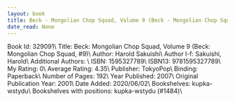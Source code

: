 ```yaml
---
layout: book
title: Beck - Mongolian Chop Squad, Volume 9 (Beck - Mongolian Chop Squad,  no. 9)
date_read: None
---
```


Book Id: 329091\ 
Title: Beck: Mongolian Chop Squad, Volume 9 (Beck: Mongolian Chop Squad, #9)\ 
Author: Harold Sakuishi\ 
Author l-f: Sakuishi, Harold\ 
Additional Authors: \ 
ISBN: 1595327789\ 
ISBN13: 9781595327789\ 
My Rating: 0\ 
Average Rating: 4.35\ 
Publisher: TokyoPop\ 
Binding: Paperback\ 
Number of Pages: 192\ 
Year Published: 2007\ 
Original Publication Year: 2001\ 
Date Added: 2020/06/02\ 
Bookshelves: kupka-wstydu\ 
Bookshelves with positions: kupka-wstydu (#1484)\ 

